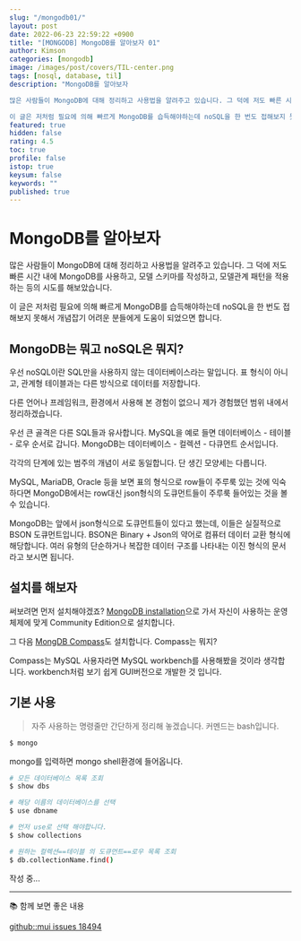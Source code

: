 ```yaml
---
slug: "/mongodb01/"
layout: post
date: 2022-06-23 22:59:22 +0900
title: "[MONGODB] MongoDB를 알아보자 01"
author: Kimson
categories: [mongodb]
image: /images/post/covers/TIL-center.png
tags: [nosql, database, til]
description: "MongoDB를 알아보자

많은 사람들이 MongoDB에 대해 정리하고 사용법을 알려주고 있습니다. 그 덕에 저도 빠른 시간 내에 MongoDB를 사용하고, 모델 스키마를 작성하고, 모델관계 패턴을 적용하는 등의 시도를 해보았습니다.

이 글은 저처럼 필요에 의해 빠르게 MongoDB를 습득해야하는데 noSQL을 한 번도 접해보지 못해서 개념잡기 어려운 분들에게 도움이 되었으면 합니다."
featured: true
hidden: false
rating: 4.5
toc: true
profile: false
istop: true
keysum: false
keywords: ""
published: true
---
```


# MongoDB를 알아보자

많은 사람들이 MongoDB에 대해 정리하고 사용법을 알려주고 있습니다. 그 덕에 저도 빠른 시간 내에 MongoDB를 사용하고, 모델 스키마를 작성하고, 모델관계 패턴을 적용하는 등의 시도를 해보았습니다.

이 글은 저처럼 필요에 의해 빠르게 MongoDB를 습득해야하는데 noSQL을 한 번도 접해보지 못해서 개념잡기 어려운 분들에게 도움이 되었으면 합니다.

## MongoDB는 뭐고 noSQL은 뭐지?

우선 noSQL이란 SQL만을 사용하지 않는 데이터베이스라는 말입니다. 표 형식이 아니고, 관계형 테이블과는 다른 방식으로 데이터를 저장합니다.

다른 언어나 프레임워크, 환경에서 사용해 본 경험이 없으니 제가 경험했던 범위 내에서 정리하겠습니다.

우선 큰 골격은 다른 SQL들과 유사합니다. MySQL을 예로 들면 데이터베이스 - 테이블 - 로우 순서로 갑니다. MongoDB는 데이터베이스 - 컬렉션 - 다큐먼트 순서입니다.

각각의 단계에 있는 범주의 개념이 서로 동일합니다. 단 생긴 모양세는 다릅니다.

MySQL, MariaDB, Oracle 등을 보면 표의 형식으로 row들이 주루룩 있는 것에 익숙하다면 MongoDB에서는 row대신 json형식의 도큐먼트들이 주루룩 들어있는 것을 볼 수 있습니다.

MongoDB는 앞에서 json형식으로 도큐먼트들이 있다고 했는데, 이들은 실질적으로 BSON 도큐먼트입니다. BSON은 Binary + Json의 약어로 컴퓨터 데이터 교환 형식에 해당합니다. 여러 유형의 단순하거나 복잡한 데이터 구조를 나타내는 이진 형식의 문서라고 보시면 됩니다.

## 설치를 해보자

써보려면 먼저 설치해야겠죠? [MongoDB installation](https://www.mongodb.com/docs/manual/installation/)으로 가서 자신이 사용하는 운영체제에 맞게 Community Edition으로 설치합니다.

그 다음 [MongDB Compass](https://www.mongodb.com/ko-kr/products/compass)도 설치합니다. Compass는 뭐지?

Compass는 MySQL 사용자라면 MySQL workbench를 사용해봤을 것이라 생각합니다. workbench처럼 보기 쉽게 GUI버전으로 개발한 것 입니다.

## 기본 사용

> 자주 사용하는 명령줄만 간단하게 정리해 놓겠습니다. 커멘드는 bash입니다.

```bash
$ mongo
```

mongo를 입력하면 mongo shell환경에 들어옵니다.

```bash
# 모든 데이터베이스 목록 조회
$ show dbs

# 해당 이름의 데이터베이스를 선택
$ use dbname

# 먼저 use로 선택 해야합니다.
$ show collections

# 원하는 컬렉션==테이블 의 도큐먼트==로우 목록 조회
$ db.collectionName.find()
```

작성 중...

---

📚 함께 보면 좋은 내용

[github::mui issues 18494](https://github.com/mui/material-ui/issues/18494)
